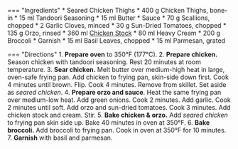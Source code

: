 === "Ingredients"
    * Seared Chicken Thighs
        * 400 g Chicken Thighs, bone-in
        * 15 ml Tandoori Seasoning
        * 15 ml Butter
    * Sauce
        * 70 g Scallions, chopped
        * 2 Garlic Cloves, minced
        * 30 g Sun-Dried Tomatoes, chopped
        * 135 g Orzo, rinsed
        * 360 ml [Chicken Stock](../soups/stocks/meat-stock.md)
        * 80 ml Heavy Cream
    * 200 g Broccoli
    * Garnish
        * 15 ml Basil Leaves, chopped
        * 15 ml Parmesan, grated

=== "Directions"
    1. **Prepare oven** to 350°F (177°C).
    2. **Prepare chicken.** Season chicken with tandoori seasoning. Rest 20 minutes at room temperature.
    3. **Sear chicken.** Melt butter over medium-high heat in large, oven-safe frying pan. Add chicken to frying pan, skin-side down first. Cook 4 minutes until brown. Flip. Cook 4 minutes. Remove from skillet. Set aside as *seared chicken*.
    4. **Prepare orzo and sauce**. Heat the same frying pan over medium-low heat. Add green onions. Cook 2 minutes. Add garlic. Cook 2 minutes until soft. Add orzo and sun-dried tomatoes. Cook 3 minutes. Add chicken stock and cream. Stir.
    5. **Bake chicken & orzo.** Add *seared chicken* to frying pan skin side up. Bake 40 minutes in oven at 350°F.
    6. **Bake broccoli.** Add broccoli to frying pan. Cook in oven at 350°F for 10 minutes.
    7. **Garnish** with basil and parmesan.

[^1]:
    ["One Pan Creamy Italian Orzo & Chicken."](https://www.reddit.com/r/GifRecipes/comments/95wr6x) *Reddit.* 2018. Accessed 2020.
